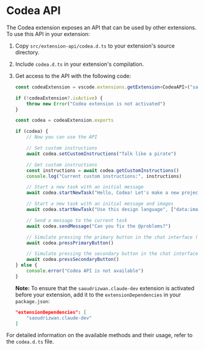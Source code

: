 # Codea API

The Codea extension exposes an API that can be used by other extensions. To use this API in your extension:

1. Copy `src/extension-api/codea.d.ts` to your extension's source directory.
2. Include `codea.d.ts` in your extension's compilation.
3. Get access to the API with the following code:

    ```ts
    const codeaExtension = vscode.extensions.getExtension<CodeaAPI>("saoudrizwan.claude-dev")

    if (!codeaExtension?.isActive) {
    	throw new Error("Codea extension is not activated")
    }

    const codea = codeaExtension.exports

    if (codea) {
    	// Now you can use the API

    	// Set custom instructions
    	await codea.setCustomInstructions("Talk like a pirate")

    	// Get custom instructions
    	const instructions = await codea.getCustomInstructions()
    	console.log("Current custom instructions:", instructions)

    	// Start a new task with an initial message
    	await codea.startNewTask("Hello, Codea! Let's make a new project...")

    	// Start a new task with an initial message and images
    	await codea.startNewTask("Use this design language", ["data:image/webp;base64,..."])

    	// Send a message to the current task
    	await codea.sendMessage("Can you fix the @problems?")

    	// Simulate pressing the primary button in the chat interface (e.g. 'Save' or 'Proceed While Running')
    	await codea.pressPrimaryButton()

    	// Simulate pressing the secondary button in the chat interface (e.g. 'Reject')
    	await codea.pressSecondaryButton()
    } else {
    	console.error("Codea API is not available")
    }
    ```

    **Note:** To ensure that the `saoudrizwan.claude-dev` extension is activated before your extension, add it to the `extensionDependencies` in your `package.json`:

    ```json
    "extensionDependencies": [
        "saoudrizwan.claude-dev"
    ]
    ```

For detailed information on the available methods and their usage, refer to the `codea.d.ts` file.
